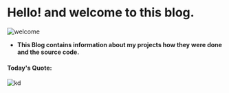 # Hello! and welcome to this blog.

![welcome](http://www.global-engage.com/wp-content/uploads/2018/01/Deep-Learning-blog.png)

* **This Blog contains information about my projects how they were done and the source code.**

#### Today's Quote:

![kd](https://i.ibb.co/92QYz63/dsb.jpg)

